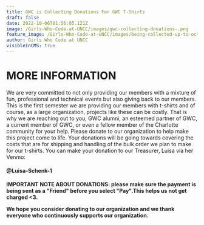 ```yaml
---
title: GWC is Collecting Donations For GWC T-Shirts
draft: false
date: 2022-10-06T01:56:05.121Z
image: /Girls-Who-Code-at-UNCC/images/gwc-collecting-donations-.png
feature_image: /Girls-Who-Code-at-UNCC/images/being-collected-up-to-october-13th-.png
author: Girls Who Code at UNCC
visibleInCMS: true
---
```

# **M﻿ORE INFORMATION**

W﻿e are very committed to not only providing our members with a mixture of fun, professional and technical events but also giving back to our members. This is the first semester we are providing our members with t-shirts and of course, as a large organization, projects like these can be costly. That is why we are reaching out to you, GWC alumni, an esteemed partner of GWC, a current member of GWC, or even a fellow member of the Charlotte community for your help. Please donate to our organization to help make this project come to life. Your donations will be going towards covering the costs that are for shipping and handling of the bulk order we plan to make for our t-shirts. You can make your donation to our Treasurer, Luisa via her Venmo:

#### **@Luisa-Schenk-1**

 **IMPORTANT NOTE ABOUT DONATIONS: please make sure the payment is being sent as a "Friend" before you select "Pay".This helps us not get charged <3.**

**W﻿e hope you consider donating to our organization and we thank everyone who continuously supports our organization.**